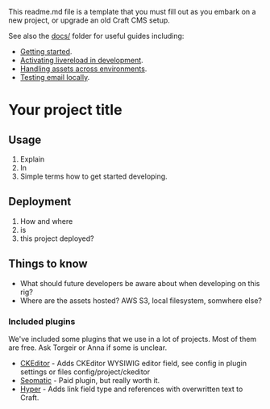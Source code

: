 This readme.md file is a template that you must fill out as you embark on a new project, or upgrade an old Craft CMS setup.

See also the [docs/](docs) folder for useful guides including:

- [Getting started](docs/getting-started.md).
- [Activating livereload in development](docs/livereload.md).
- [Handling assets across environments](docs/assets.md).
- [Testing email locally](https://ryangjchandler.co.uk/posts/setup-mailhog-with-laravel-valet).

# Your project title

## Usage

1.  Explain
2.  In
3.  Simple terms how to get started developing.

## Deployment

1.  How and where
2.  is
3.  this project deployed?

## Things to know

- What should future developers be aware about when developing on this rig?
- Where are the assets hosted? AWS S3, local filesystem, somwhere else?

### Included plugins

We've included some plugins that we use in a lot of projects. Most of them are free. Ask Torgeir or Anna if some is unclear.

- [CKEditor](https://plugins.craftcms.com/ckeditor) - Adds CKEditor WYSIWIG editor field, see config in plugin settings or files config/project/ckeditor
- [Seomatic](https://plugins.craftcms.com/seomatic) - Paid plugin, but really worth it.
- [Hyper](https://plugins.craftcms.com/hyper) - Adds link field type and references with overwritten text to Craft.
